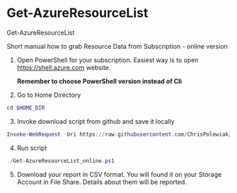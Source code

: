 # Get-AzureResourceList
Get-AzureResourceList

Short manual how to grab Resource Data from Subscription - online version

1. Open PowerShell for your subscription.
   Easiest way is to open https://shell.azure.com website.
   
   **Remember to choose PowerShell version instead of Cli**

2. Go to Home Directory

```powershell
cd $HOME_DIR
```

3. Invoke download script from github and save it locally

```powershell
Invoke-WebRequest -Uri https://raw.githubusercontent.com/ChrisPolewiak/azure-toolkit/Get-AzureResources/master/Get-AzureResourcesList_online.ps1 -OutFile 'Get-AzureResourceList_online.ps1'
```

4. Run script

```powershell
./Get-AzureResourceList_online.ps1
```

5. Download your report in CSV format. You will found it on your Storage Account in File Share. Details about them will be reported.

